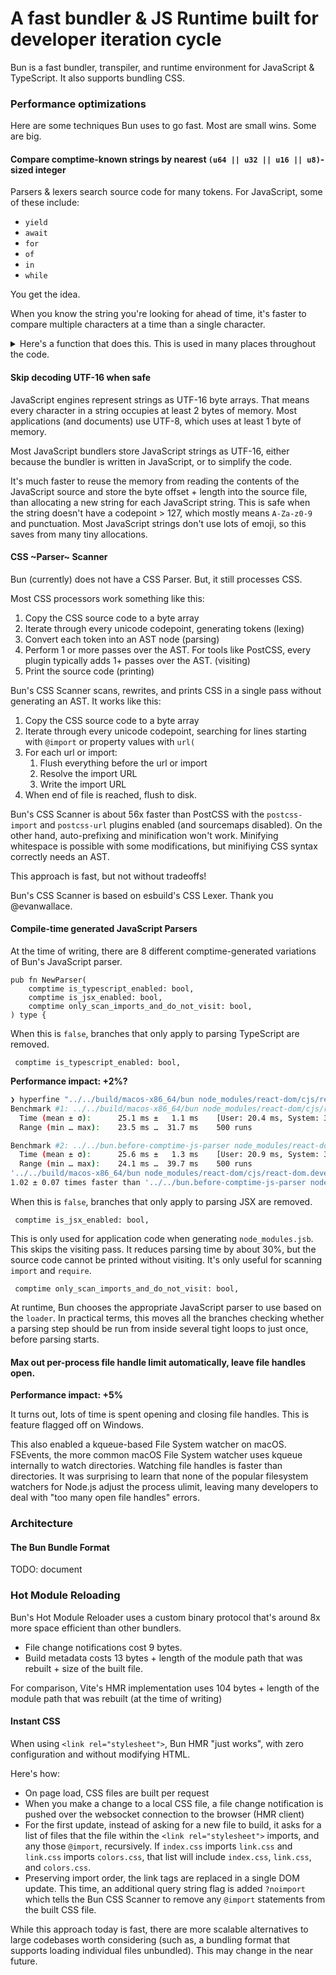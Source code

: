 # A fast bundler & JS Runtime built for developer iteration cycle

Bun is a fast bundler, transpiler, and runtime environment for JavaScript & TypeScript. It also supports bundling CSS.

### Performance optimizations

Here are some techniques Bun uses to go fast. Most are small wins. Some are big.

#### Compare comptime-known strings by nearest `(u64 || u32 || u16 || u8)`-sized integer

Parsers & lexers search source code for many tokens. For JavaScript, some of these include:

- `yield`
- `await`
- `for`
- `of`
- `in`
- `while`

You get the idea.

When you know the string you're looking for ahead of time, it's faster to compare multiple characters at a time than a single character.

<details>

<summary>Here's a function that does this. This is used in many places throughout the code.</summary>

```zig
pub fn eqlComptime(self: string, comptime alt: anytype) bool {
    switch (comptime alt.len) {
        0 => {
            @compileError("Invalid size passed to eqlComptime");
        },
        2 => {
            const check = std.mem.readIntNative(u16, alt[0..alt.len]);
            return self.len == alt.len and std.mem.readIntNative(u16, self[0..2]) == check;
        },
        1, 3 => {
            if (alt.len != self.len) {
                return false;
            }

            inline for (alt) |c, i| {
                if (self[i] != c) return false;
            }
            return true;
        },
        4 => {
            const check = std.mem.readIntNative(u32, alt[0..alt.len]);
            return self.len == alt.len and std.mem.readIntNative(u32, self[0..4]) == check;
        },
        6 => {
            const first = std.mem.readIntNative(u32, alt[0..4]);
            const second = std.mem.readIntNative(u16, alt[4..6]);

            return self.len == alt.len and first == std.mem.readIntNative(u32, self[0..4]) and
                second == std.mem.readIntNative(u16, self[4..6]);
        },
        5, 7 => {
            const check = std.mem.readIntNative(u32, alt[0..4]);
            if (self.len != alt.len or std.mem.readIntNative(u32, self[0..4]) != check) {
                return false;
            }
            const remainder = self[4..];
            inline for (alt[4..]) |c, i| {
                if (remainder[i] != c) return false;
            }
            return true;
        },
        8 => {
            const check = std.mem.readIntNative(u64, alt[0..alt.len]);
            return self.len == alt.len and std.mem.readIntNative(u64, self[0..8]) == check;
        },
        9...11 => {
            const first = std.mem.readIntNative(u64, alt[0..8]);

            if (self.len != alt.len or first != std.mem.readIntNative(u64, self[0..8])) {
                return false;
            }

            inline for (alt[8..]) |c, i| {
                if (self[i + 8] != c) return false;
            }
            return true;
        },
        12 => {
            const first = std.mem.readIntNative(u64, alt[0..8]);
            const second = std.mem.readIntNative(u32, alt[8..12]);
            return (self.len == alt.len) and first == std.mem.readIntNative(u64, self[0..8]) and second == std.mem.readIntNative(u32, self[8..12]);
        },
        13...15 => {
            const first = std.mem.readIntNative(u64, alt[0..8]);
            const second = std.mem.readIntNative(u32, alt[8..12]);

            if (self.len != alt.len or first != std.mem.readIntNative(u64, self[0..8]) or second != std.mem.readIntNative(u32, self[8..12])) {
                return false;
            }

            inline for (alt[13..]) |c, i| {
                if (self[i + 13] != c) return false;
            }

            return true;
        },
        16 => {
            const first = std.mem.readIntNative(u64, alt[0..8]);
            const second = std.mem.readIntNative(u64, alt[8..15]);
            return (self.len == alt.len) and first == std.mem.readIntNative(u64, self[0..8]) and second == std.mem.readIntNative(u64, self[8..16]);
        },
        else => {
            @compileError(alt ++ " is too long.");
        },
    }
}
```

</details>

#### Skip decoding UTF-16 when safe

JavaScript engines represent strings as UTF-16 byte arrays. That means every character in a string occupies at least 2 bytes of memory. Most applications (and documents) use UTF-8, which uses at least 1 byte of memory.

Most JavaScript bundlers store JavaScript strings as UTF-16, either because the bundler is written in JavaScript, or to simplify the code.

It's much faster to reuse the memory from reading the contents of the JavaScript source and store the byte offset + length into the source file, than allocating a new string for each JavaScript string. This is safe when the string doesn't have a codepoint > 127, which mostly means `A-Za-z0-9` and punctuation. Most JavaScript strings don't use lots of emoji, so this saves from many tiny allocations.

#### CSS ~Parser~ Scanner

Bun (currently) does not have a CSS Parser. But, it still processes CSS.

Most CSS processors work something like this:

1. Copy the CSS source code to a byte array
2. Iterate through every unicode codepoint, generating tokens (lexing)
3. Convert each token into an AST node (parsing)
4. Perform 1 or more passes over the AST. For tools like PostCSS, every plugin typically adds 1+ passes over the AST. (visiting)
5. Print the source code (printing)

Bun's CSS Scanner scans, rewrites, and prints CSS in a single pass without generating an AST. It works like this:

1. Copy the CSS source code to a byte array
2. Iterate through every unicode codepoint, searching for lines starting with `@import` or property values with `url(`
3. For each url or import:
   1. Flush everything before the url or import
   2. Resolve the import URL
   3. Write the import URL
4. When end of file is reached, flush to disk.

Bun's CSS Scanner is about 56x faster than PostCSS with the `postcss-import` and `postcss-url` plugins enabled (and sourcemaps disabled). On the other hand, auto-prefixing and minification won't work. Minifying whitespace is possible with some modifications, but minifiying CSS syntax correctly needs an AST.

This approach is fast, but not without tradeoffs!

Bun's CSS Scanner is based on esbuild's CSS Lexer. Thank you @evanwallace.

#### Compile-time generated JavaScript Parsers

At the time of writing, there are 8 different comptime-generated variations of Bun's JavaScript parser.

```zig
pub fn NewParser(
    comptime is_typescript_enabled: bool,
    comptime is_jsx_enabled: bool,
    comptime only_scan_imports_and_do_not_visit: bool,
) type {
```

When this is `false`, branches that only apply to parsing TypeScript are removed.

```zig
 comptime is_typescript_enabled: bool,
```

**Performance impact: +2%?**

```bash
❯ hyperfine "../../build/macos-x86_64/bun node_modules/react-dom/cjs/react-dom.development.js --resolve=disable" "../../bun.before-comptime-js-parser node_modules/react-dom/cjs/react-dom.development.js --resolve=disable" --min-runs=500
Benchmark #1: ../../build/macos-x86_64/bun node_modules/react-dom/cjs/react-dom.development.js --resolve=disable
  Time (mean ± σ):      25.1 ms ±   1.1 ms    [User: 20.4 ms, System: 3.1 ms]
  Range (min … max):    23.5 ms …  31.7 ms    500 runs

Benchmark #2: ../../bun.before-comptime-js-parser node_modules/react-dom/cjs/react-dom.development.js --resolve=disable
  Time (mean ± σ):      25.6 ms ±   1.3 ms    [User: 20.9 ms, System: 3.1 ms]
  Range (min … max):    24.1 ms …  39.7 ms    500 runs
'../../build/macos-x86_64/bun node_modules/react-dom/cjs/react-dom.development.js --resolve=disable' ran
1.02 ± 0.07 times faster than '../../bun.before-comptime-js-parser node_modules/react-dom/cjs/react-dom.development.js --resolve=disable'
```

When this is `false`, branches that only apply to parsing JSX are removed.

```zig
 comptime is_jsx_enabled: bool,
```

This is only used for application code when generating `node_modules.jsb`. This skips the visiting pass. It reduces parsing time by about 30%, but the source code cannot be printed without visiting. It's only useful for scanning `import` and `require`.

```zig
 comptime only_scan_imports_and_do_not_visit: bool,
```

At runtime, Bun chooses the appropriate JavaScript parser to use based on the `loader`. In practical terms, this moves all the branches checking whether a parsing step should be run from inside several tight loops to just once, before parsing starts.

#### Max out per-process file handle limit automatically, leave file handles open.

**Performance impact: +5%**

It turns out, lots of time is spent opening and closing file handles. This is feature flagged off on Windows.

This also enabled a kqueue-based File System watcher on macOS. FSEvents, the more common macOS File System watcher uses kqueue internally to watch directories. Watching file handles is faster than directories. It was surprising to learn that none of the popular filesystem watchers for Node.js adjust the process ulimit, leaving many developers to deal with "too many open file handles" errors.

### Architecture

#### The Bun Bundle Format

TODO: document

### Hot Module Reloading

Bun's Hot Module Reloader uses a custom binary protocol that's around 8x more space efficient than other bundlers.

- File change notifications cost 9 bytes.
- Build metadata costs 13 bytes + length of the module path that was rebuilt + size of the built file.

For comparison, Vite's HMR implementation uses 104 bytes + length of the module path that was rebuilt (at the time of writing)

#### Instant CSS

When using `<link rel="stylesheet">`, Bun HMR "just works", with zero configuration and without modifying HTML.

Here's how:

- On page load, CSS files are built per request
- When you make a change to a local CSS file, a file change notification is pushed over the websocket connection to the browser (HMR client)
- For the first update, instead of asking for a new file to build, it asks for a list of files that the file within the `<link rel="stylesheet">` imports, and any those `@import`, recursively. If `index.css` imports `link.css` and `link.css` imports `colors.css`, that list will include `index.css`, `link.css`, and `colors.css`.
- Preserving import order, the link tags are replaced in a single DOM update. This time, an additional query string flag is added `?noimport` which tells the Bun CSS Scanner to remove any `@import` statements from the built CSS file.

While this approach today is fast, there are more scalable alternatives to large codebases worth considering (such as, a bundling format that supports loading individual files unbundled). This may change in the near future.
